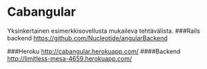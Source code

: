 Cabangular
=========

Yksinkertainen esimerkkisovellusta mukaileva tehtävälista.
###Rails backend
https://github.com/Nucleotide/angularBackend

###Heroku
http://cabangular.herokuapp.com/
####Backend
http://limitless-mesa-4659.herokuapp.com/
